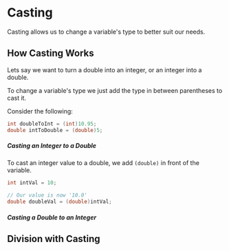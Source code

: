 # Casting

Casting allows us to change a variable's type to better suit our needs. 

## How Casting Works

Lets say we want to turn a double into an integer, or an integer into a double.

To change a variable's type we just add the type in between parentheses to cast it. 

Consider the following:

``` Java
int doubleToInt = (int)10.95;
double intToDouble = (double)5;
```

##### Casting an Integer to a Double

To cast an integer value to a double, we add ``(double)`` in front of the variable.

``` Java
int intVal = 10;

// Our value is now '10.0'
double doubleVal = (double)intVal; 
```
##### Casting a Double to an Integer


## Division with Casting